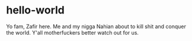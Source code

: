 # hello-world
Yo fam, Zafir here. Me and my nigga Nahian about to kill shit and conquer the world. Y'all motherfuckers better watch out for us.
